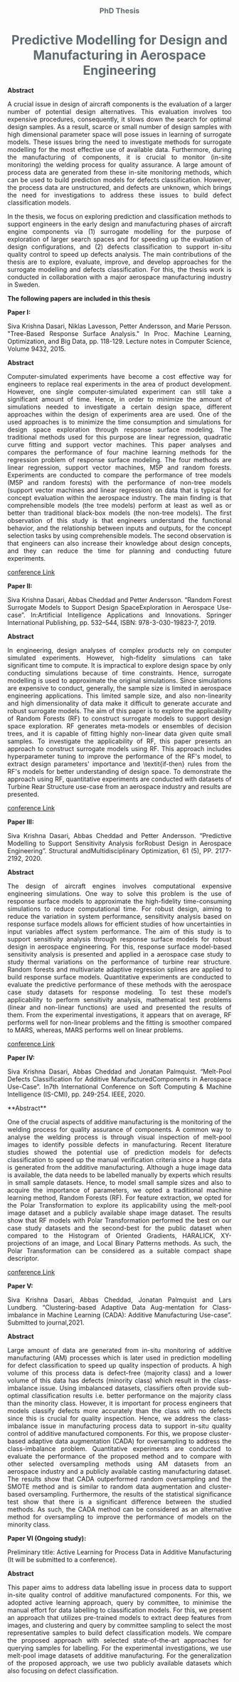 <h3 style="text-align:center;color:#606c71;"><b>PhD Thesis</b></h3>
<h1 style="text-align:center;color:#606c71;"><b>Predictive Modelling for Design and Manufacturing in Aerospace Engineering</b></h1>

**Abstract**
<p align="justify">A crucial issue in design of aircraft components is the evaluation of a larger number of potential design alternatives.  This evaluation involves too expensive procedures, consequently, it slows down the search for optimal design samples.  As a result, scarce or small number of design samples with high dimensional parameter space will pose issues in learning of surrogate models. These issues bring the need to investigate methods for surrogate modelling for the most effective use of available data. Furthermore, during the manufacturing of components, it is crucial to monitor (in-site monitoring) the welding process for quality assurance. A large amount of process data are generated from these in-site monitoring methods, which can be used to build prediction models for defects classification. However, the process data are unstructured, and defects are unknown, which brings the need for investigations to address these issues to build defect classification models. </p> 

<p align="justify">In the thesis, we focus on exploring prediction and classification methods to support engineers in the early design and manufacturing phases of aircraft engine components via (1) surrogate modelling for the purpose of exploration of larger search spaces and for speeding up the evaluation of design configurations, and (2) defects classification to support in-situ quality control to speed up defects analysis. The main contributions of the thesis are to explore, evaluate, improve, and develop approaches for the  surrogate modelling and defects classification. For this, the thesis work is conducted in collaboration with a major aerospace manufacturing industry in Sweden.</p>


**The following papers are included in this thesis**

**Paper I:** 
<p align="justify">Siva Krishna Dasari, Niklas Lavesson, Petter Andersson, and Marie Persson. "Tree-Based Response Surface Analysis." In Proc. Machine Learning, Optimization, and Big Data, pp. 118-129.  Lecture notes in Computer Science, Volume 9432, 2015.</p>

**Abstract**
<p align="justify">Computer-simulated experiments have become a cost effective way for engineers to replace real experiments in the area of product development. However, one single computer-simulated experiment can still take a significant amount of time. Hence, in order to minimize the amount of simulations needed to investigate a certain design space, different approaches within the design of experiments area are used. One of the used approaches is to minimize the time consumption and simulations for design space exploration through response surface modeling. The traditional methods used for this purpose are linear regression, quadratic curve fitting and support vector machines. This paper analyses and compares the performance of four machine learning methods for the regression problem of response surface modeling. The four methods are linear regression, support vector machines, M5P and random forests. Experiments are conducted to compare the performance of tree models (M5P and random forests) with the performance of non-tree models (support vector machines and linear regression) on data that is typical for concept evaluation within the aerospace industry. The main finding is that comprehensible models (the tree models) perform at least as well as or better than traditional black-box models (the non-tree models). The first observation of this study is that engineers understand the functional behavior, and the relationship between inputs and outputs, for the concept selection tasks by using comprehensible models. The second observation is that engineers can also increase their knowledge about design concepts, and they can reduce the time for planning and conducting future experiments.</p>

[conference Link](https://link.springer.com/chapter/10.1007/978-3-319-27926-8_11)

**Paper II:** 
<p align="justify">Siva Krishna Dasari, Abbas Cheddad and Petter Andersson. “Random Forest Surrogate Models to Support Design SpaceExploration in Aerospace Use-case”. In:Artificial Intelligence Applications and Innovations. Springer International Publishing, pp. 532–544, ISBN: 978-3-030-19823-7, 2019. </p>

**Abstract**
<p align="justify">In engineering, design analyses of complex products rely on computer simulated experiments. However, high-fidelity simulations can take significant time to compute. It is impractical to explore design space by only conducting simulations because of time constraints. Hence, surrogate modelling is used to approximate the original simulations. Since simulations are expensive to conduct, generally, the sample size is limited in aerospace engineering applications. This limited sample size, and also non-linearity and high dimensionality of data make it difficult to generate accurate and robust surrogate models.  The aim of this paper is to explore the applicability of Random Forests (RF) to construct surrogate models to support design space exploration. RF generates meta-models or ensembles of decision trees, and it is capable of fitting highly non-linear data given quite small samples. To investigate the applicability of RF, this paper presents an approach to construct surrogate models using RF. This approach includes hyperparameter tuning to improve the performance of the RF's model,  to extract design parameters' importance and \textit{if-then} rules from the RF's models for better understanding of design space. To demonstrate the approach using RF, quantitative experiments are conducted with datasets of Turbine Rear Structure use-case  from an aerospace industry and results are presented.</p>

[conference Link](https://link.springer.com/chapter/10.1007/978-3-030-19823-7_45)


**Paper III:** 
<p align="justify">Siva Krishna Dasari, Abbas Cheddad and Petter Andersson. “Predictive Modelling to Support Sensitivity Analysis forRobust Design in Aerospace Engineering”. Structural andMultidisciplinary Optimization, 61 (5), PP. 2177-2192, 2020. </p>

**Abstract**
<p align="justify">The design of aircraft engines involves computational expensive engineering simulations. One way to solve this problem is the use of response surface models to approximate the high-fidelity time-consuming simulations to reduce computational time.  For robust design, aiming to reduce the variation in system performance, sensitivity analysis based on response surface models allows for efficient studies of how uncertainties in input variables affect system performance. The aim of this study is to support sensitivity analysis through response surface models for robust design in aerospace engineering. For this, response surface model-based sensitivity analysis is presented and applied in a aerospace case study to study thermal variations on the performance of turbine rear structure.  Random forests and multivariate adaptive regression splines are applied to build response surface models.  Quantitative experiments are conducted to evaluate the predictive performance of these methods with the aerospace case study datasets for response modeling.  To test these model’s applicability to perform sensitivity analysis, mathematical test problems (linear and non-linear functions) are used and presented the results of them. From the experimental investigations, it appears that on average, RF performs well for non-linear problems and the fitting is smoother compared to MARS, whereas, MARS performs well on linear problems.</p>

[conference Link](https://link.springer.com/article/10.1007/s00158-019-02467-5) 


**Paper IV:** 
<p align="justify">Siva Krishna Dasari, Abbas Cheddad and Jonatan Palmquist. “Melt-Pool Defects Classification for Additive ManufacturedComponents in Aerospace Use-Case”. In7th International Conference on Soft Computing & Machine Intelligence (IS-CMI), pp. 249-254. IEEE, 2020.</p>
**Abstract**
<p align="justify">One of the crucial aspects of additive manufacturing is the monitoring of the welding process for quality assurance of components. A common way to analyse the welding process is through visual inspection of melt-pool images to identify possible defects in manufacturing. Recent literature studies showed the potential use of prediction models for defects classification to speed up the manual verification criteria since a huge data is generated from the additive manufacturing. Although a huge image data is available, the data needs to be labelled manually by experts which results in small sample datasets. Hence, to model small sample sizes and also to acquire the importance of parameters, we opted a traditional machine learning method, Random Forests (RF). For feature extraction, we opted for the Polar Transformation to explore its applicability using the melt-pool image dataset and a publicly available shape image dataset. The results show that RF models with Polar Transformation performed the best on our case study datasets and the second-best for the public dataset when compared to the Histogram of Oriented Gradients, HARALICK, XY-projections of an image, and Local Binary Patterns methods. As such, the Polar Transformation can be considered as a suitable compact shape descriptor.</p>

[conference Link](https://ieeexplore.ieee.org/document/9311555)

**Paper V:** 
<p align="justify">Siva Krishna Dasari, Abbas Cheddad, Jonatan Palmquist and Lars Lundberg. “Clustering-based Adaptive Data Aug-mentation for Class-imbalance in Machine Learning (CADA): Additive Manufacturing Use-case”.  Submitted to journal,2021.</p>

**Abstract**
<p align="justify">Large amount of data are generated from in-situ monitoring of additive manufacturing (AM) processes which is later used in prediction modelling for defect classification to speed up quality inspection of products. A high volume of this process data is defect-free (majority class) and a lower volume of this data has defects (minority class) which result in the class-imbalance issue. Using imbalanced datasets, classifiers often provide sub-optimal classification results i.e. better performance on the majority class than the minority class. However, it is important for process engineers that models classify defects more accurately than the class with no defects since this is crucial for quality inspection. Hence, we address the class-imbalance issue in manufacturing process data to support in-situ quality control of additive manufactured components.  For this, we propose cluster-based adaptive data augmentation (CADA) for oversampling to address the class-imbalance problem. Quantitative experiments are conducted to evaluate the performance of the proposed method and to compare with other selected oversampling methods using AM datasets from an aerospace industry and a publicly available casting manufacturing dataset. The results show that CADA outperformed random oversampling and the SMOTE method and is similar to random data augmentation and cluster-based oversampling. Furthermore, the results of the statistical significance test show that there is a significant difference between the studied methods.  As such, the CADA method can be considered as an alternative method for oversampling to improve the performance of models on the minority class.</p>


**Paper VI (Ongoing study):** 
<p align="justify">Preliminary title: Active Learning for Process Data in Additive Manufacturing (It will be submitted to a conference).</p>

**Abstract**
<p align="justify">This paper aims to address data labelling issue in process data to support in-site quality control of additive manufactured components. For this, we adopted active learning approach, query by committee, to minimise the manual effort for data labelling to classification models. For this, we present an approach that utilizes pre-trained models to extract deep features from images, and clustering and query by committee sampling to select the most representative samples to build defect classification models. We compare the proposed approach with selected state-of-the-art approaches for querying samples for labelling. For the experimental investigations, we use melt-pool image datasets of additive manufacturing.  For the generalization of the proposed approach, we use two publicly available datasets which also focusing on defect classification.</p>
